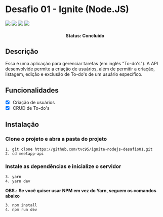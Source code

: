 # Desafio 01 - Ignite (Node.JS)
![](https://img.shields.io/github/issues/tvc95/ignite-nodejs-desafio01?style=flat-square) ![](https://img.shields.io/github/forks/tvc95/ignite-nodejs-desafio01) ![](https://img.shields.io/github/stars/tvc95/ignite-nodejs-desafio01) ![](https://img.shields.io/github/license/tvc95/ignite-nodejs-desafio01)

<h4 align="center"> 
	Status: Concluído
</h4>

## Descrição
Essa é uma aplicação para gerenciar tarefas (em inglês "To-do's"). A API desenvolvide permite a criação de usuários, além de permitir a criação, listagem, edição e exclusão de To-do's de um usuário específico.

## Funcionalidades
- [X] Criação de usuários
- [X] CRUD de To-do's

## Instalação
### Clone o projeto e abra a pasta do projeto
```
1. git clone https://github.com/tvc95/ignite-nodejs-desafio01.git
2. cd meetapp-api
```
### Instale as dependências e inicialize o servidor
```
3. yarn
4. yarn dev
```
**OBS.: Se você quiser usar NPM em vez do Yarn, seguem os comandos abaixo**
```
3. npm install
4. npm run dev
```
